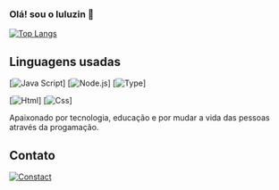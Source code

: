 ### Olá! sou o luluzin 👋


[![Top Langs](https://github-readme-stats.vercel.app/api/top-langs/?username=YuriRDev)](https://github.com/anuraghazra/github-readme-stats)

## Linguagens usadas

[![Java Script](https://img.shields.io/badge/JavaScript-F7DF1E?style=for-the-badge&logo=javascript&logoColor=black)]
[![Node.js](https://img.shields.io/badge/Node.js-43853D?style=for-the-badge&logo=node.js&logoColor=white)]
[![Type](https://img.shields.io/badge/TypeScript-007ACC?style=for-the-badge&logo=typescript&logoColor=white)]

[![Html](https://img.shields.io/badge/HTML5-E34F26?style=for-the-badge&logo=html5&logoColor=white)]
[![Css](https://img.shields.io/badge/CSS-239120?&style=for-the-badge&logo=css3&logoColor=white)]

Apaixonado por tecnologia, educação e por mudar a vida das pessoas através da
progamação.

## Contato

[![Constact](https://img.shields.io/badge/Discord-7289DA?style=for-the-badge&logo=discord&logoColor=white)](https://discord.gg/d6GPkbnXXQ)
